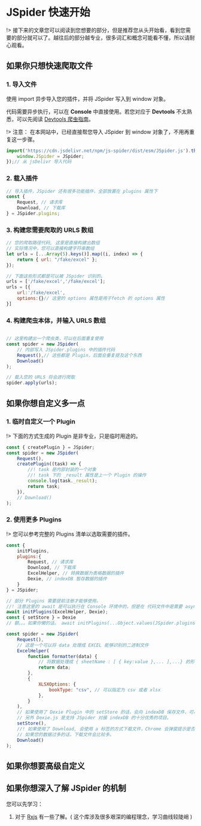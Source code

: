 # JSpider 快速开始

!> 接下来的文章您可以阅读到您想要的部分，但是推荐您从头开始看，看到您需要的部分就可以了。越往后的部分越专业，很多词汇和概念可能看不懂，所以请耐心观看。


## 如果你只想快速爬取文件

### 1. 导入文件

使用 import 异步导入您的插件，并将 JSpider 写入到 window 对象。

代码需要异步执行，可以在 **Console** 中直接使用。若您对应于 **Devtools** 不太熟悉，可以先阅读 [Devtools 爬虫指南](/zh-cn/Devtools.md)。

!> 注意： 在本网站中，已经直接帮您导入 JSpider 到 window 对象了，不用再重复这一步骤。

```js
import('https://cdn.jsdelivr.net/npm/js-spider/dist/esm/JSpider.js').then({JSpider}=>{
    window.JSpider = JSpider;
});// 从 jsDelivr 导入代码
```

### 2. 载入插件

```js
// 导入插件，JSpider 还有很多功能插件，全部放置在 plugins 属性下
const {
    Request, // 请求库
    Download, // 下载库
} = JSpider.plugins;
```

### 3. 构建您需要爬取的 URLS 数组

```js
// 您的爬取路径代码, 这里是直接构建出数组
// 实际情况中，您可以直接构建字符串数组
let urls = [...Array(5).keys()].map((i, index) => {
    return { url: "/fake/excel" };
});

// 下面这些形式都是可以被 JSpider 识别的。
urls = ['/fake/excel','/fake/excel'];
urls = [{
    url:'/fake/excel',
    options:{}// 这里的 options 属性是用于fetch 的 options 属性
}]
```

### 4. 构建爬虫本体，并输入 URLS 数组

```js

// 这里构建出一个爬虫类，可以在后面重复使用
const spider = new JSpider(
    // 内部写入 JSpider.plugins 中的插件代码
    Request(),// 这些都是 Plugin，后面会重复提及这个东西
    Download()
); 

// 载入您的 URLS 将会进行爬取
spider.apply(urls);
```

## 如果你想自定义多一点

### 1. 临时自定义一个 Plugin

!> 下面的方式生成的 Plugin 是非专业，只是临时用途的。

```js
const { createPlugin } = JSpider;
const spider = new JSpider(
    Request(),
    createPlugin((task) => {
        //! task 是内部封装的一个对象 
        //! task 下的 _result 属性是上一个 Plugin 的操作
        console.log(task._result);
        return task;
    }),
    // Download()
); 

```

### 2. 使用更多 Plugins

!> 您可以参考完整的 Plugins 清单以选取需要的插件。

```js
const {
    initPlugins,
    plugins:{
        Request, // 请求库
        Download, // 下载库
        ExcelHelper, // 转换数据为表格数据的插件
        Dexie, // indexDB 暂存数据的插件
    }   
} = JSpider;

// 部分 Plugins 需要提前注册才能够使用。
//! 注意这里的 await 是可以执行在 Console 环境中的，但是在 代码文件中是需要 async 函数中的。
await initPlugins(ExcelHelper, Dexie);
const { setStore } = Dexie
// 额。。。如果你懒的话。 await initPlugins(...Object.values(JSpider.plugins));

const spider = new JSpider(
    Request(),
    // 这是一个可以将 data 处理成 EXCEL 能够识别的二进制文件
    ExcelHelper(
        function formatter(data) {
            // 将数据处理成 { sheetName : [ { key:value },... ],...} 的形式才可以转换哦！
            return data;
        },
        {
            XLSXOptions: {
                bookType: "csv", // 可以指定为 csv 或者 xlsx
            },
        }
    ),
    // 如果使用了 Dexie Plugin 中的 setStore 的话，会向 indexDB 保存文件，可以通过 Dexie.getData 取出。
    // 另外 Dexie.js 是支持 JSpider 对接 indexDB 的十分优秀的项目。
    setStore(),  
    //! 如果使用了 Download, 会使用 a 标签的方式下载文件，Chrome 会弹窗提示是否下载多个文件，确认即可。
    // 如果您的数据过多的话，下载文件会比较多。
    Download()
);
```

## 如果你想要高级自定义



## 如果你想深入了解 JSpider 的机制

您可以先学习：

1. 对于 [Rxjs](https://rxjs.dev/) 有一些了解。( 这个库涉及很多艰深的编程理念，学习曲线较陡峭 )

